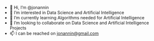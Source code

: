 - 👋 Hi, I’m @jonannin
- 👀 I’m interested in Data Science and Artificial Intelligence
- 🌱 I’m currently learning Algorithms needed for Artificial Intelligence
- 💞️ I’m looking to collaborate on Data Science and Artificial Intelligence Projects
- 📫 I can be reached on jonannin@gmail.com

<!---
jonannin/jonannin is a ✨ special ✨ repository because its `README.md` (this file) appears on your GitHub profile.
You can click the Preview link to take a look at your changes.
--->
